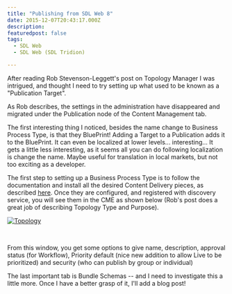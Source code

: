 ```yaml
---
title: "Publishing from SDL Web 8"
date: 2015-12-07T20:43:17.000Z
description: 
featuredpost: false
tags: 
  - SDL Web
  - SDL Web (SDL Tridion)

---
```


After reading Rob Stevenson-Leggett's post on Topology Manager I was intrigued, and thought I need to try setting up what used to be known as a "Publication Target".

As Rob describes, the settings in the administration have disappeared and migrated under the Publication node of the Content Management tab.

The first interesting thing I noticed, besides the name change to Business Process Type, is that they BluePrint! Adding a Target to a Publication adds it to the BluePrint. It can even be localized at lower levels... interesting... It gets a little less interesting, as it seems all you can do following localization is change the name. Maybe useful for translation in local markets, but not too exciting as a developer.

The first step to setting up a Business Process Type is to follow the documentation and install all the desired Content Delivery pieces, as described [here](http://docs.sdl.com/LiveContent/web/pub.xql?action=home&pub=SDL%20Web-v1&lang=en-US#docid=GUID-F226B4FA-2F03-494C-9DC6-8D66EDF472BA&addHistory=true&query=&scope=&tid=&filename=GUID-F226B4FA-2F03-494C-9DC6-8D66EDF472BA.xml&resource=&inner_id=&toc=false&eventType=lcContent.loadDocGUID-F226B4FA-2F03-494C-9DC6-8D66EDF472BA). Once they are configured, and registered with discovery service, you will see them in the CME as shown below (Rob's post does a great job of describing Topology Type and Purpose).

[![Topology](http://67.205.159.130/wp-content/uploads/2015/12/Topology.png)](http://67.205.159.130/wp-content/uploads/2015/12/Topology.png)

 

From this window, you get some options to give name, description, approval status (for Workflow), Priority default (nice new addition to allow Live to be prioritized) and security (who can publish by group or individual)

The last important tab is Bundle Schemas -- and I need to investigate this a little more. Once I have a better grasp of it, I'll add a blog post!
